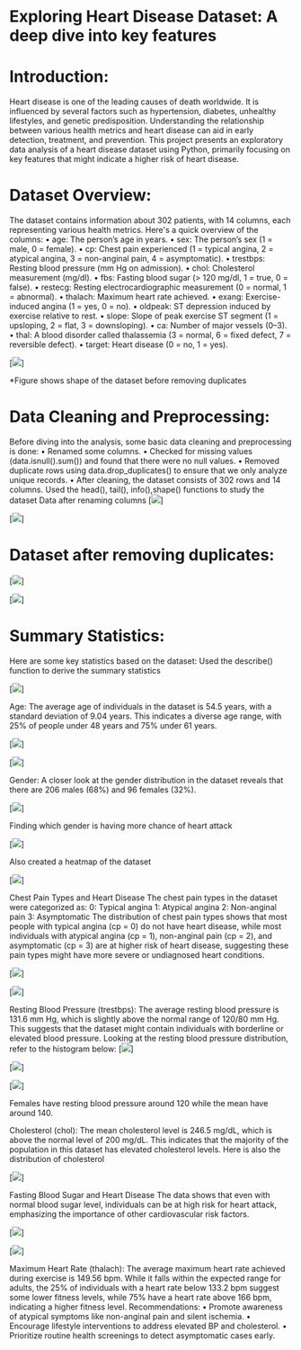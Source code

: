 # Exploring Heart Disease Dataset: A deep dive into key features

# Introduction: 
Heart disease is one of the leading causes of death worldwide. It is influenced by several factors such as hypertension, diabetes, unhealthy lifestyles, and genetic predisposition. Understanding the relationship between various health metrics and heart disease can aid in early detection, treatment, and prevention. This project presents an exploratory data analysis of a heart disease dataset using Python, primarily focusing on key features that might indicate a higher risk of heart disease.
# Dataset Overview: 
The dataset contains information about 302 patients, with 14 columns, each representing various health metrics. Here's a quick overview of the columns:
•	age: The person’s age in years.
•	sex: The person’s sex (1 = male, 0 = female).
•	cp: Chest pain experienced (1 = typical angina, 2 = atypical angina, 3 = non-anginal pain, 4 = asymptomatic).
•	trestbps: Resting blood pressure (mm Hg on admission).
•	chol: Cholesterol measurement (mg/dl).
•	fbs: Fasting blood sugar (> 120 mg/dl, 1 = true, 0 = false).
•	restecg: Resting electrocardiographic measurement (0 = normal, 1 = abnormal).
•	thalach: Maximum heart rate achieved.
•	exang: Exercise-induced angina (1 = yes, 0 = no).
•	oldpeak: ST depression induced by exercise relative to rest.
•	slope: Slope of peak exercise ST segment (1 = upsloping, 2 = flat, 3 = downsloping).
•	ca: Number of major vessels (0–3).
•	thal: A blood disorder called thalassemia (3 = normal, 6 = fixed defect, 7 = reversible defect).
•	target: Heart disease (0 = no, 1 = yes).

[<img src="images/Picture1.jpg?raw=true"/>]

*Figure shows shape of the dataset before removing duplicates

# Data Cleaning and Preprocessing:
Before diving into the analysis, some basic data cleaning and preprocessing is done:
•	Renamed some columns.
•	Checked for missing values (data.isnull().sum()) and found that there were no null values.
•	Removed duplicate rows using data.drop_duplicates() to ensure that we only analyze unique records.
•	After cleaning, the dataset consists of 302 rows and 14 columns.
Used the head(), tail(), info(),shape() functions to study the dataset
Data after renaming columns
[<img src="images/Picture2.jpg?raw=true"/>]

[<img src="images/Picture3.jpg?raw=true"/>]

# Dataset after removing duplicates:
[<img src="images/Picture4.jpg?raw=true"/>]

[<img src="images/Picture5.jpg?raw=true"/>]

# Summary Statistics:
Here are some key statistics based on the dataset:
Used the describe() function to derive the summary statistics

[<img src="images/Picture6.jpg?raw=true"/>]

Age: The average age of individuals in the dataset is 54.5 years, with a standard deviation of 9.04 years. This indicates a diverse age range, with 25% of people under 48 years and 75% under 61 years.

[<img src="images/Picture7.jpg?raw=true"/>]

[<img src="images/Picture8.jpg?raw=true"/>]

Gender: A closer look at the gender distribution in the dataset reveals that there are 206 males (68%) and 96 females (32%). 

[<img src="images/Picture9.jpg?raw=true"/>]


Finding which gender is having more chance of heart attack

[<img src="images/Picture10.jpg?raw=true"/>]


Also created a heatmap of the dataset

[<img src="images/Picture11.jpg?raw=true"/>]


Chest Pain Types and Heart Disease
The chest pain types in the dataset were categorized as:
0: Typical angina
1: Atypical angina
2: Non-anginal pain
3: Asymptomatic
The distribution of chest pain types shows that most people with typical angina (cp = 0) do not have heart disease, while most individuals with atypical angina (cp = 1), non-anginal pain (cp = 2), and asymptomatic (cp = 3) are at higher risk of heart disease, suggesting these pain types might have more severe or undiagnosed heart conditions.

[<img src="images/Picture12.jpg?raw=true"/>]

[<img src="images/Picture13.jpg?raw=true"/>]

Resting Blood Pressure (trestbps): The average resting blood pressure is 131.6 mm Hg, which is slightly above the normal range of 120/80 mm Hg. This suggests that the dataset might contain individuals with borderline or elevated blood pressure.
Looking at the resting blood pressure distribution, refer to the histogram below:
[<img src="images/Picture14.jpg?raw=true"/>]

[<img src="images/Picture15.jpg?raw=true"/>]

[<img src="images/Picture16.jpg?raw=true"/>]


Females have resting blood pressure around 120 while the mean have around 140.

Cholesterol (chol): The mean cholesterol level is 246.5 mg/dL, which is above the normal level of 200 mg/dL. This indicates that the majority of the population in this dataset has elevated cholesterol levels. Here is also the distribution of cholesterol 

[<img src="images/Picture17.jpg?raw=true"/>]


Fasting Blood Sugar and Heart Disease
The data shows that even with normal blood sugar level, individuals can be at high risk for heart attack, emphasizing the importance of other cardiovascular risk factors. 

[<img src="images/Picture18.jpg?raw=true"/>]

[<img src="images/Picture19.jpg?raw=true"/>]

Maximum Heart Rate (thalach): The average maximum heart rate achieved during exercise is 149.56 bpm. While it falls within the expected range for adults, the 25% of individuals with a heart rate below 133.2 bpm suggest some lower fitness levels, while 75% have a heart rate above 166 bpm, indicating a higher fitness level.
Recommendations:
•	Promote awareness of atypical symptoms like non-anginal pain and silent ischemia.
•	Encourage lifestyle interventions to address elevated BP and cholesterol.
•	Prioritize routine health screenings to detect asymptomatic cases early.

